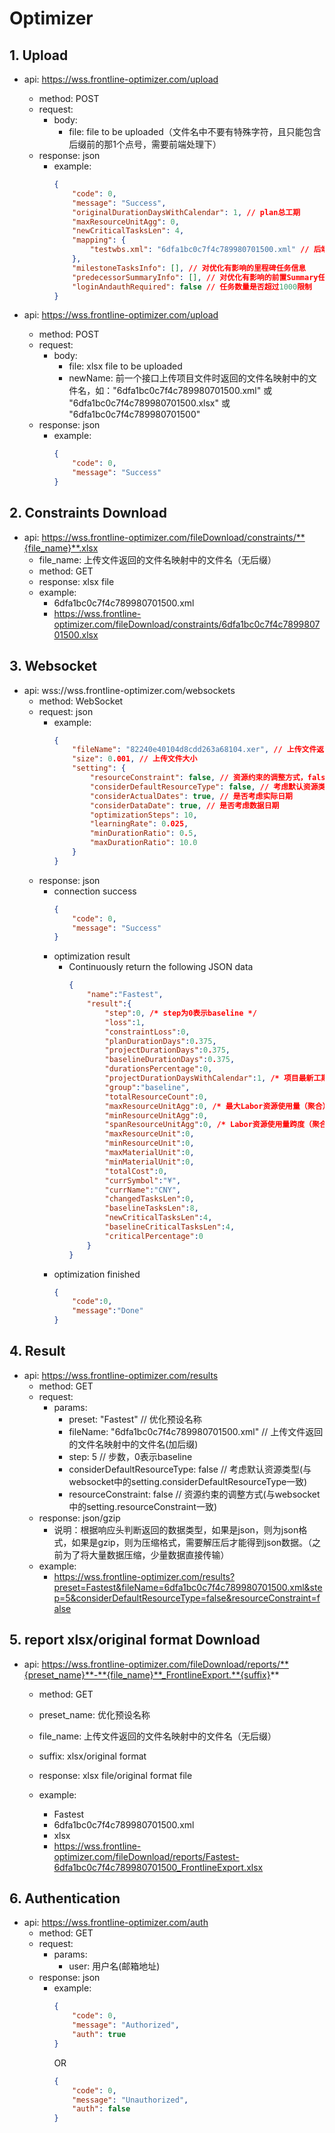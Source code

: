 # Optimizer
## 1. Upload
- api: https://wss.frontline-optimizer.com/upload
    - method: POST
    - request:
        - body:
            - file: file to be uploaded（文件名中不要有特殊字符，且只能包含后缀前的那1个点号，需要前端处理下）
    - response: json
        - example:
            ```json
            {
                "code": 0,
                "message": "Success",
                "originalDurationDaysWithCalendar": 1, // plan总工期
                "maxResourceUnitAgg": 0,
                "newCriticalTasksLen": 4,
                "mapping": {
                    "testwbs.xml": "6dfa1bc0c7f4c789980701500.xml" // 后端返回的文件名映射
                },
                "milestoneTasksInfo": [], // 对优化有影响的里程碑任务信息
                "predecessorSummaryInfo": [], // 对优化有影响的前置Summary任务信息
                "loginAndauthRequired": false // 任务数量是否超过1000限制
            }
            ```

- api: https://wss.frontline-optimizer.com/upload
    - method: POST
    - request:
        - body:
            - file: xlsx file to be uploaded
            - newName: 前一个接口上传项目文件时返回的文件名映射中的文件名，如："6dfa1bc0c7f4c789980701500.xml" 或 "6dfa1bc0c7f4c789980701500.xlsx" 或 "6dfa1bc0c7f4c789980701500"
    - response: json
        - example:
            ```json
            {
                "code": 0,
                "message": "Success"
            }
            ```
## 2. Constraints Download
 - api: https://wss.frontline-optimizer.com/fileDownload/constraints/**{file_name}**.xlsx
    - file_name: 上传文件返回的文件名映射中的文件名（无后缀）
    - method: GET
    - response: xlsx file
    - example:
        - 6dfa1bc0c7f4c789980701500.xml
        - https://wss.frontline-optimizer.com/fileDownload/constraints/6dfa1bc0c7f4c789980701500.xlsx



## 3. Websocket
- api: wss://wss.frontline-optimizer.com/websockets
    - method: WebSocket
    - request: json
        - example:
            ```json
            {
                "fileName": "82240e40104d8cdd263a68104.xer", // 上传文件返回的文件名映射中的文件名（加后缀）
                "size": 0.001, // 上传文件大小
                "setting": {
                    "resourceConstraint": false, // 资源约束的调整方式，false表示调整工期，"lag"表示调整延迟，"logic"表示调整逻辑关系
                    "considerDefaultResourceType": false, // 考虑默认资源类型，false表示不考虑，"any"表示无资源的任务分配默认资源，“all”表示当所有任务都无资源时分配默认资源
                    "considerActualDates": true, // 是否考虑实际日期
                    "considerDataDate": true, // 是否考虑数据日期
                    "optimizationSteps": 10,
                    "learningRate": 0.025,
                    "minDurationRatio": 0.5,
                    "maxDurationRatio": 10.0
                }
            }
            ```
    - response: json
        - connection success
            ```json
            {
                "code": 0,
                "message": "Success"
            }
            ```
        - optimization result
            - Continuously return the following JSON data
                ```json
                {
                    "name":"Fastest",
                    "result":{
                        "step":0, /* step为0表示baseline */
                        "loss":1,
                        "constraintLoss":0,
                        "planDurationDays":0.375,
                        "projectDurationDays":0.375,
                        "baselineDurationDays":0.375,
                        "durationsPercentage":0,
                        "projectDurationDaysWithCalendar":1, /* 项目最新工期 */"baselineDurationDaysWithCalendar":1, /* 项目基线工期 */"durationsPercentageWithCalendar":0,
                        "group":"baseline",
                        "totalResourceCount":0,
                        "maxResourceUnitAgg":0, /* 最大Labor资源使用量（聚合） */
                        "minResourceUnitAgg":0,
                        "spanResourceUnitAgg":0, /* Labor资源使用量跨度（聚合） */
                        "maxResourceUnit":0,
                        "minResourceUnit":0,
                        "maxMaterialUnit":0,
                        "minMaterialUnit":0,
                        "totalCost":0,
                        "currSymbol":"¥",
                        "currName":"CNY",
                        "changedTasksLen":0,
                        "baselineTasksLen":8,
                        "newCriticalTasksLen":4,
                        "baselineCriticalTasksLen":4,
                        "criticalPercentage":0
                    }
                }
                ```
        - optimization finished
            ```json
            {
                "code":0,
                "message":"Done"
            }
            
            ```

## 4. Result
- api: https://wss.frontline-optimizer.com/results
    - method: GET
    - request:
        - params:
            - preset: "Fastest" // 优化预设名称
            - fileName: "6dfa1bc0c7f4c789980701500.xml" // 上传文件返回的文件名映射中的文件名(加后缀)
            - step: 5 // 步数，0表示baseline
            - considerDefaultResourceType: false // 考虑默认资源类型(与websocket中的setting.considerDefaultResourceType一致)
            - resourceConstraint: false // 资源约束的调整方式(与websocket中的setting.resourceConstraint一致)
    - response: json/gzip
        - 说明：根据响应头判断返回的数据类型，如果是json，则为json格式，如果是gzip，则为压缩格式，需要解压后才能得到json数据。（之前为了将大量数据压缩，少量数据直接传输）
    - example:
        - https://wss.frontline-optimizer.com/results?preset=Fastest&fileName=6dfa1bc0c7f4c789980701500.xml&step=5&considerDefaultResourceType=false&resourceConstraint=false

## 5. report xlsx/original format Download
- api: https://wss.frontline-optimizer.com/fileDownload/reports/**{preset_name}**-**{file_name}**_FrontlineExport.**{suffix}**
    - method: GET
    - preset_name: 优化预设名称
    - file_name: 上传文件返回的文件名映射中的文件名（无后缀）
    - suffix: xlsx/original format
    - response: xlsx file/original format file

    - example:
        - Fastest
        - 6dfa1bc0c7f4c789980701500.xml
        - xlsx
        - https://wss.frontline-optimizer.com/fileDownload/reports/Fastest-6dfa1bc0c7f4c789980701500_FrontlineExport.xlsx

## 6. Authentication
- api: https://wss.frontline-optimizer.com/auth
    - method: GET
    - request:
        - params:
            - user: 用户名(邮箱地址)
    - response: json
        - example:
            ```json
            {
                "code": 0,
                "message": "Authorized",
                "auth": true
            }
            ```
            OR
            ```json
            {
                "code": 0,
                "message": "Unauthorized",
                "auth": false
            }
            ```

